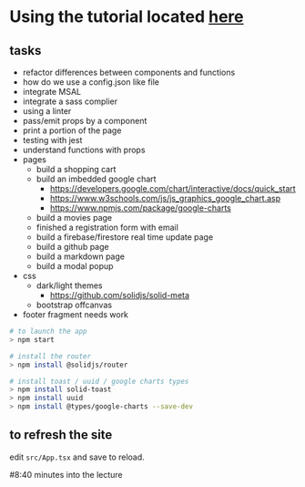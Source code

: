 # Using the tutorial located [here](https://www.youtube.com/watch?v=pFEZLQ6DOf0)

## tasks
- refactor differences between components and functions
- how do we use a config.json like file
- integrate MSAL
- integrate a sass complier
- using a linter
- pass/emit props by a component
- print a portion of the page
- testing with jest
- understand functions with props
- pages
  - build a shopping cart
  - build an imbedded google chart 
    - https://developers.google.com/chart/interactive/docs/quick_start
    - https://www.w3schools.com/js/js_graphics_google_chart.asp
    - https://www.npmjs.com/package/google-charts
  - build a movies page
  - finished a registration form with email
  - build a firebase/firestore real time update page
  - build a github page
  - build a markdown page
  - build a modal popup
- css
  - dark/light themes
    - https://github.com/solidjs/solid-meta
  - bootstrap offcanvas
- footer fragment needs work

```bash
# to launch the app
> npm start
```

```bash
# install the router
> npm install @solidjs/router
```

```bash
# install toast / uuid / google charts types
> npm install solid-toast
> npm install uuid
> npm install @types/google-charts --save-dev
```

## to refresh the site
edit <code>src/App.tsx</code> and save to reload.

#8:40 minutes into the lecture
